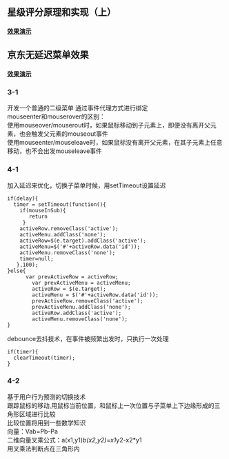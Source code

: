 ## 星级评分原理和实现（上）
#### <a href="https://1023byte.github.io/Learning-Web/IMOOC/JS/Star%20rating/" target="_blank">效果演示</a>

## 京东无延迟菜单效果
#### <a href="https://1023byte.github.io/Learning-Web/IMOOC/JS/京东商城无延迟菜单" target="_blank">效果演示</a>
### 3-1
开发一个普通的二级菜单
通过事件代理方式进行绑定  
mouseenter和mouserover的区别：  
使用mouseover/mouserout时，如果鼠标移动到子元素上，即便没有离开父元素，也会触发父元素的mouseout事件  
使用mouseenter/mouseleave时，如果鼠标没有离开父元素，在其子元素上任意移动，也不会出发mouseleave事件  
### 4-1
加入延迟来优化，切换子菜单时候，用setTimeout设置延迟
```
if(delay){
  timer = setTimeout(function(){
    if(mouseInSub){
       return
     }
    activeRow.removeClass('active');
    activeMenu.addClass('none');
    activeRow=$(e.target).addClass('active');
    activeMenu=$('#'+activeRow.data('id'));
    activeMenu.removeClass('none');		
    timer=null;	
   },100);
}else{
	  var prevActiveRow = activeRow;
		var prevActiveMenu = activeMenu;
		activeRow = $(e.target);
		activeMenu = $('#'+activeRow.data('id'));
		prevActiveRow.removeClass('active');
		prevActiveMenu.addClass('none');
		activeRow.addClass('active');
		activeMenu.removeClass('none');
}
```
debounce去抖技术，在事件被频繁出发时，只执行一次处理
```
if(timer){
  clearTimeout(timer);
}
```
### 4-2
基于用户行为预测的切换技术  
跟踪鼠标的移动,用鼠标当前位置，和鼠标上一次位置与子菜单上下边缘形成的三角形区域进行比较  
比较位置将用到一些数学知识  
向量：Vab=Pb-Pa  
二维向量叉乘公式：a(x1,y1)*b(x2,y2)=x1*y2-x2*y1  
用叉乘法判断点在三角形内  
